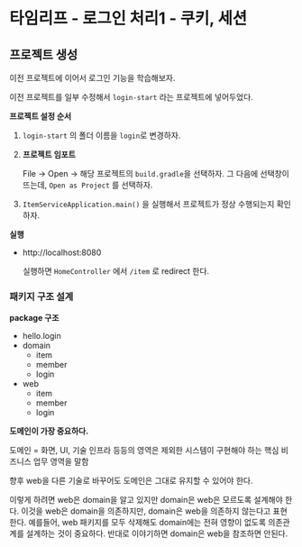 # 타임리프 - 로그인 처리1 - 쿠키, 세션



## 프로젝트 생성

이전 프로젝트에 이어서 로그인 기능을 학습해보자.

이전 프로젝트를 일부 수정해서 `login-start` 라는 프로젝트에 넣어두었다.



**프로젝트 설정 순서**

1. `login-start` 의 폴더 이름을 `login`로 변경하자.

2. **프로젝트 임포트**

   File -> Open -> 해당 프로젝트의 `build.gradle`을 선택하자. 그 다음에 선택창이 뜨는데, `Open as Project` 를 선택하자.

3. `ItemServiceApplication.main()` 을 실행해서 프로젝트가 정상 수행되는지 확인하자.



**실행**

* http://localhost:8080

  실행하면 `HomeController` 에서 `/item` 로 redirect 한다.



### 패키지 구조 설계

**package 구조**

* hello.login
* domain
  * item
  * member
  * login
* web
  * item
  * member
  * login

**도메인이 가장 중요하다.**

도메인 = 화면, UI, 기술 인프라 등등의 영역은 제외한 시스템이 구현해야 하는 핵심 비즈니스 업무 영역을 말함

향후 web을 다른 기술로 바꾸어도 도메인은 그대로 유지할 수 있어야 한다.

이렇게 하려면 web은 domain을 알고 있지만 domain은 web은 모르도록 설계해야 한다. 이것을 web은 domain을 의존하지만, domain은 web을 의존하지 않는다고 표현한다. 예를들어, web 패키지를 모두 삭제해도 domain에는 전혀 영향이 없도록 의존관계를 설계하는 것이 중요하다. 반대로 이야기하면 domain은 web을 참조하면 안된다.

